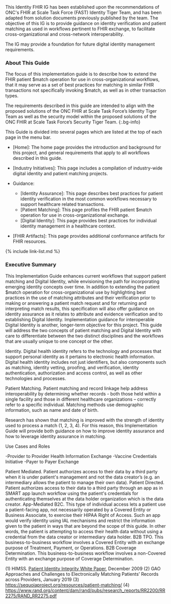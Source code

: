 <div class="note-to-balloters" markdown="1">
This Identity FHIR IG has been established upon the recommendations of ONC's FHIR at Scale Task Force (FAST) Identity Tiger Team, and has been adapted from solution documents previously published by the team. The objective of this IG is to provide guidance on identity verification and patient matching as used in workflows pertinent to FHIR exchange, to facilitate cross-organizational and cross-network interoperability.

The IG may provide a foundation for future digital identity management requirements.
</div>

### About This Guide

The focus of this implementation guide is to describe how to extend the FHIR patient $match operation for use in cross-organizational workflows, that it may serve as a set of best practices for matching in similar FHIR transactions not specifically invoking $match, as well as in other transaction types.

The requirements described in this guide are intended to align with the proposed solutions of the ONC FHIR at Scale Task Force’s Identity Tiger Team as well as the security model within the proposed solutions of the ONC FHIR at Scale Task Force’s Security Tiger Team.
{:.bg-info}

This Guide is divided into several pages which are listed at the top of each page in the menu bar.

- [Home]\: The home page provides the introduction and background for this project, and general requirements that apply to all workflows described in this guide.
- [Industry Initiatives]\: This page includes a compilation of industry-wide digital identity and patient matching projects.
- Guidance: 
  - [Identity Assurance]\: This page describes best practices for patient identity verification in the most common workflows necessary to support healthcare related transactions.
  - [Patient Matching]\: This page profiles the FHIR patient $match operation for use in cross-organizational exchange.
  - [Digital Identity]\: This page provides best practices for individual identity management in a healthcare context.

- [FHIR Artifacts]\: This page provides additional conformance artifacts for FHIR resources.

{% include link-list.md %}

### Executive Summary

This Implementation Guide enhances current workflows that support patient matching and Digital Identity, while envisioning the path for incorporating emerging identity concepts over time. In addition to extending the patient $match operation for cross-organizational use by highlighting best practices in the use of matching attributes and their verification prior to making or answering a patient match request and for returning and interpreting match results, this specification will also offer guidance on identity assurance as it relates to attribute and evidence verification and to establishing Digital Identity. Implementation guidance for interoperable Digital Identity is another, longer-term objective for this project. This guide will address the two concepts of patient matching and Digital Identity with care to differentiate between the two distinct disciplines and the workflows that are usually unique to one concept or the other.  

Identity. Digital health identity refers to the technology and processes that support personal identity as it pertains to electronic health information.  Digital health identity includes not just identifiers, but also components such as matching, identity vetting, proofing, and verification, identity authentication, authorization and access control, as well as other technologies and processes. 

Patient Matching. Patient matching and record linkage help address interoperability by determining whether records - both those held within a single facility and those in different healthcare organizations – correctly refer to a specific individual.  Matching methods use demographic information, such as name and date of birth.

Research has shown that matching is improved with the strength of identity used to process a match (1, 2, 3, 4). For this reason, this Implementation Guide will provide both guidance on how to improve identity assurance and how to leverage identity assurance in matching.

Use Cases and Roles

-Provider to Provider Health Information Exchange
-Vaccine Credentials Initiative
-Payer to Payer Exchange

Patient Mediated. Patient authorizes access to their data by a third party when it is under patient's management and not the data creator’s (e.g. an intermediary allows the patient to manage their own data).
Patient Directed. Patient authorizes access to their data to a third party through an app as in SMART app launch workflow using the patient's credentials for authenticating themselves at the data holder organization which is the data creator.
App-Mediated B2C. This type of individual access lets a patient use a patient-facing app, not necessarily operated by a Covered Entity or Business Associate, to exercise their HIPAA Right of Access. Such an app would verify identity using IAL mechanisms and restrict the information given to the patient in ways that are beyond the scope of this guide. In other words, the patient is attempting to access their health data without using a credential from the data creator or intermediary data holder.
B2B TPO. This business-to-business workflow involves a Covered Entity with an exchange purpose of Treatment, Payment, or Operations.
B2B Coverage Determination. This business-to-business workflow involves a non-Covered Entity with an exchange purpose of Coverage Determination.

(1) HIMSS. <a href=”https://www.justassociates.com/application/files/1414/9134/1517/PIIWhitePaper.pdf”>Patient Identity Integrity White Paper</a>, December 2009
(2) GAO <a rhef=”https://www.gao.gov/assets/gao-19-197.pdf”>Approaches and Challenges to Electronically
Matching Patients’ Records across Providers, January 2019
(3) https://sequoiaproject.org/resources/patient-matching/
(4) https://www.rand.org/content/dam/rand/pubs/research_reports/RR2200/RR2275/RAND_RR2275.pdf





